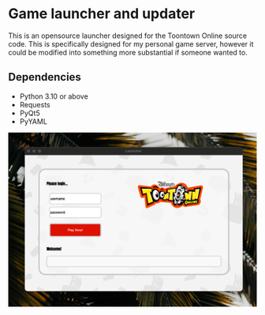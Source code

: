 # Game launcher and updater
This is an opensource launcher designed for the Toontown Online source code. This is specifically designed for my personal game server, however it could be modified into something more substantial if someone wanted to.

## Dependencies
- Python 3.10 or above
- Requests
- PyQt5
- PyYAML

![launcher](https://github.com/nate97/Launcher/blob/master/demo_images/example_00.png)

